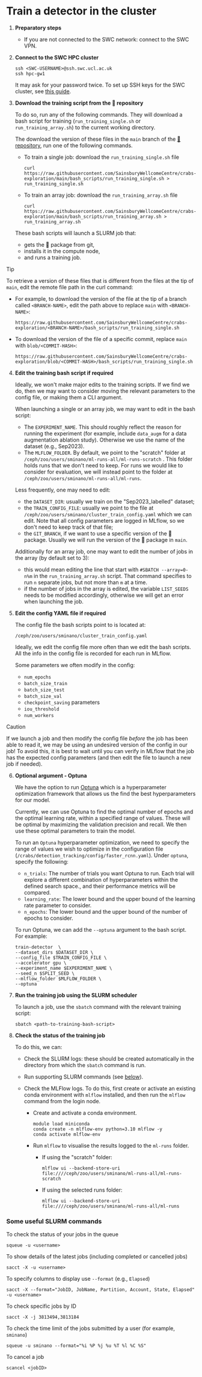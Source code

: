 # Train a detector in the cluster

1.  **Preparatory steps**

    - If you are not connected to the SWC network: connect to the SWC VPN.

1.  **Connect to the SWC HPC cluster**

    ```
    ssh <SWC-USERNAME>@ssh.swc.ucl.ac.uk
    ssh hpc-gw1
    ```

    It may ask for your password twice. To set up SSH keys for the SWC cluster, see [this guide](https://howto.neuroinformatics.dev/programming/SSH-SWC-cluster.html#ssh-keys).

1.  **Download the training script from the 🦀 repository**

    To do so, run any of the following commands. They will download a bash script for training (`run_training_single.sh` or `run_training_array.sh`) to the current working directory.

    The download the version of these files in the `main` branch of the [🦀 repository](https://github.com/SainsburyWellcomeCentre/crabs-exploration), run one of the following commands.

    - To train a single job: download the `run_training_single.sh` file

      ```
      curl https://raw.githubusercontent.com/SainsburyWellcomeCentre/crabs-exploration/main/bash_scripts/run_training_single.sh > run_training_single.sh
      ```

    - To train an array job: download the `run_training_array.sh` file
      ```
      curl https://raw.githubusercontent.com/SainsburyWellcomeCentre/crabs-exploration/main/bash_scripts/run_training_array.sh > run_training_array.sh
      ```

    These bash scripts will launch a SLURM job that:

    - gets the 🦀 package from git,
    - installs it in the compute node,
    - and runs a training job.

> [!TIP]
> To retrieve a version of these files that is different from the files at the tip of `main`, edit the remote file path in the curl command:
>
> - For example, to download the version of the file at the tip of a branch called `<BRANCH-NAME>`, edit the path above to replace `main` with `<BRANCH-NAME>`:
>   ```
>   https://raw.githubusercontent.com/SainsburyWellcomeCentre/crabs-exploration/<BRANCH-NAME>/bash_scripts/run_training_single.sh
>   ```
> - To download the version of the file of a specific commit, replace `main` with `blob/<COMMIT-HASH>`:
>   ```
>   https://raw.githubusercontent.com/SainsburyWellcomeCentre/crabs-exploration/blob/<COMMIT-HASH>/bash_scripts/run_training_single.sh
>   ```

4.  **Edit the training bash script if required**

    Ideally, we won't make major edits to the training scripts. If we find we do, then we may want to consider moving the relevant parameters to the config file, or making them a CLI argument.

    When launching a single or an array job, we may want to edit in the bash script:

    - The `EXPERIMENT_NAME`. This should roughly reflect the reason for running the experiment (for example, include `data_augm` for a data augmentation ablation study). Otherwise we use the name of the dataset (e.g., Sep2023).
    - The `MLFLOW_FOLDER`. By default, we point to the "scratch" folder at `/ceph/zoo/users/sminano/ml-runs-all/ml-runs-scratch` . This folder holds runs that we don't need to keep. For runs we would like to consider for evaluation, we will instead point to the folder at `/ceph/zoo/users/sminano/ml-runs-all/ml-runs`.

    Less frequently, one may need to edit:

    - the `DATASET_DIR`: usually we train on the "Sep2023_labelled" dataset;
    - the `TRAIN_CONFIG_FILE`: usually we point to the file at `/ceph/zoo/users/sminano/cluster_train_config.yaml` which we can edit. Note that all config parameters are logged in MLflow, so we don't need to keep track of that file;
    - the `GIT_BRANCH`, if we want to use a specific version of the 🦀 package. Usually we will run the version of the 🦀 package in `main`.

    Additionally for an array job, one may want to edit the number of jobs in the array (by default set to 3):

    - this would mean editing the line that start with `#SBATCH --array=0-n%m` in the `run_training_array.sh` script. That command specifies to run `n` separate jobs, but not more than `m` at a time.
    - if the number of jobs in the array is edited, the variable `LIST_SEEDS` needs to be modified accordingly, otherwise we will get an error when launching the job.

1.  **Edit the config YAML file if required**

    The config file the bash scripts point to is located at:

    ```
    /ceph/zoo/users/sminano/cluster_train_config.yaml
    ```

    Ideally, we edit the config file more often than we edit the bash scripts. All the info in the config file is recorded for each run in MLflow.

    Some parameters we often modify in the config:

    - `num_epochs`
    - `batch_size_train`
    - `batch_size_test`
    - `batch_size_val`
    - `checkpoint_saving` parameters
    - `iou_threshold`
    - `num_workers`

> [!CAUTION]
>
> If we launch a job and then modify the config file _before_ the job has been able to read it, we may be using an undesired version of the config in our job! To avoid this, it is best to wait until you can verify in MLflow that the job has the expected config parameters (and then edit the file to launch a new job if needed).

6. **Optional argument - Optuna**

   We have the option to run [Optuna](https://optuna.org) which is a hyperparameter optimization framework that allows us the find the best hyperparameters for our model.

   Currently, we can use Optuna to find the optimal number of epochs and the optimal learning rate, within a specified range of values. These will be optimal by maximizing the validation precision and recall. We then use these optimal parameters to train the model.

   To run an `Optuna` hyperparameter optimization, we need to specify the range of values we wish to optimize in the configuration file (`/crabs/detection_tracking/config/faster_rcnn.yaml`). Under `optuna`, specify the following:

   - `n_trials`: The number of trials you want Optuna to run. Each trial will explore a different combination of hyperparameters within the defined search space., and their performance metrics will be compared.
   - `learning_rate`: The lower bound and the upper bound of the learning rate parameter to consider.
   - `n_epochs`: The lower bound and the upper bound of the number of epochs to consider.

   To run Optuna, we can add the `--optuna` argument to the bash script. For example:

   ```
   train-detector  \
   --dataset_dirs $DATASET_DIR \
   --config_file $TRAIN_CONFIG_FILE \
   --accelerator gpu \
   --experiment_name $EXPERIMENT_NAME \
   --seed_n $SPLIT_SEED \
   --mlflow_folder $MLFLOW_FOLDER \
   --optuna
   ```

7. **Run the training job using the SLURM scheduler**

   To launch a job, use the `sbatch` command with the relevant training script:

   ```
   sbatch <path-to-training-bash-script>
   ```

8. **Check the status of the training job**

   To do this, we can:

   - Check the SLURM logs: these should be created automatically in the directory from which the `sbatch` command is run.
   - Run supporting SLURM commands (see [below](#some-useful-slurm-commands)).
   - Check the MLFlow logs. To do this, first create or activate an existing conda environment with `mlflow` installed, and then run the `mlflow` command from the login node.

     - Create and activate a conda environment.
       ```
       module load miniconda
       conda create -n mlflow-env python=3.10 mlflow -y
       conda activate mlflow-env
       ```
     - Run `mlflow` to visualise the results logged to the `ml-runs` folder.

       - If using the "scratch" folder:

         ```
         mlflow ui --backend-store-uri file:////ceph/zoo/users/sminano/ml-runs-all/ml-runs-scratch
         ```

       - If using the selected runs folder:

         ```
         mlflow ui --backend-store-uri file:////ceph/zoo/users/sminano/ml-runs-all/ml-runs
         ```

### Some useful SLURM commands

To check the status of your jobs in the queue

```
squeue -u <username>
```

To show details of the latest jobs (including completed or cancelled jobs)

```
sacct -X -u <username>
```

To specify columns to display use `--format` (e.g., `Elapsed`)

```
sacct -X --format="JobID, JobName, Partition, Account, State, Elapsed" -u <username>
```

To check specific jobs by ID

```
sacct -X -j 3813494,3813184
```

To check the time limit of the jobs submitted by a user (for example, `sminano`)

```
squeue -u sminano --format="%i %P %j %u %T %l %C %S"
```

To cancel a job

```
scancel <jobID>
```
